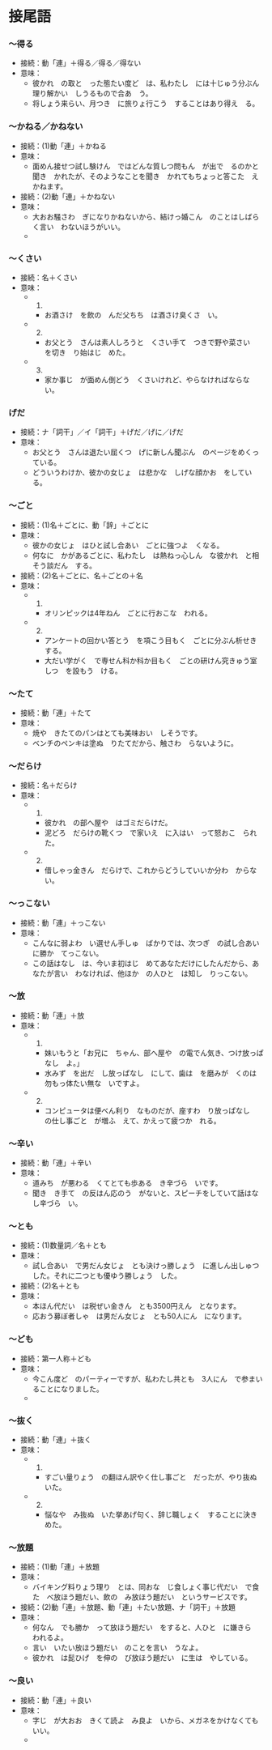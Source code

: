 # 接尾語

### 〜得る

- 接続：動「連」＋得る／得る／得ない
- 意味：
  - 彼かれ　の取と　った態たい度ど　は、私わたし　には十じゅう分ぶん理り解かい　しうるもので合あ　う。
  - 将しょう来らい、月つき　に旅りょ行こう　することはあり得え　る。

### 〜かねる／かねない

- 接続：(1)動「連」＋かねる
- 意味：
  - 面めん接せつ試し験けん　ではどんな質しつ問もん　が出で　るのかと聞き　かれたが、そのようなことを聞き　かれてもちょっと答こた　えかねます。
- 接続：(2)動「連」＋かねない
- 意味：
  - 大おお騒さわ　ぎになりかねないから、結けっ婚こん　のことはしばらく言い　わないほうがいい。
  - 

### 〜くさい

- 接続：名＋くさい
- 意味：
  - 1.
    - お酒さけ　を飲の　んだ父ちち　は酒さけ臭くさ　い。
  - 2.
    - お父とう　さんは素人しろうと　くさい手て　つきで野や菜さい　を切き　り始はじ　めた。
  - 3.
    - 家か事じ　が面めん倒どう　くさいけれど、やらなければならない。

### げだ

- 接続：ナ「詞干」／イ「詞干」＋げだ／げに／げだ
- 意味：
  - お父とう　さんは退たい屈くつ　げに新しん聞ぶん　のページをめくっている。
  - どういうわけか、彼かの女じょ　は悲かな　しげな顔かお　をしている。

### 〜ごと

- 接続：(1)名＋ごとに、動「辞」＋ごとに
- 意味：
  - 彼かの女じょ　はひと試し合あい　ごとに強つよ　くなる。
  - 何なに　かがあるごとに、私わたし　は熱ねっ心しん　な彼かれ　と相そう談だん　する。
- 接続：(2)名＋ごとに、名＋ごとの＋名
- 意味：
  - 1.
    - オリンピックは4年ねん　ごとに行おこな　われる。
  - 2.
    - アンケートの回かい答とう　を項こう目もく　ごとに分ぶん析せき　する。
    - 大だい学がく　で専せん科か科か目もく　ごとの研けん究きゅう室しつ　を設もう　ける。

### 〜たて

- 接続：動「連」＋たて
- 意味：
  - 焼や　きたてのパンはとても美味おい　しそうです。
  - ベンチのペンキは塗ぬ　りたてだから、触さわ　らないように。

### 〜だらけ

- 接続：名＋だらけ
- 意味：
  - 1.
    - 彼かれ　の部へ屋や　はゴミだらけだ。
    - 泥どろ　だらけの靴くつ　で家いえ　に入はい　って怒おこ　られた。
  - 2.
    - 借しゃっ金きん　だらけで、これからどうしていいか分わ　からない。

### 〜っこない

- 接続：動「連」＋っこない
- 意味：
  - こんなに弱よわ　い選せん手しゅ　ばかりでは、次つぎ　の試し合あい　に勝か　てっこない。
  - この話はなし　は、今いま初はじ　めてあなただけにしたんだから、あなたが言い　わなければ、他ほか　の人ひと　は知し　りっこない。

### 〜放

- 接続：動「連」＋放
- 意味：
  - 1.
    - 妹いもうと「お兄に　ちゃん、部へ屋や　の電でん気き、つけ放っぱなし　よ。」
    - 水みず　を出だ　し放っぱなし　にして、歯は　を磨みが　くのは勿もっ体たい無な　いですよ。
  - 2.
    - コンピュータは便べん利り　なものだが、座すわ　り放っぱなし　の仕し事ごと　が増ふ　えて、かえって疲つか　れる。

### 〜辛い

- 接続：動「連」＋辛い
- 意味：
  - 道みち　が悪わる　くてとても歩ある　き辛づら　いです。
  - 聞き　き手て　の反はん応のう　がないと、スピーチをしていて話はな　し辛づら　い。

### 〜とも

- 接続：(1)数量詞／名＋とも
- 意味：
  - 試し合あい　で男だん女じょ　とも決けっ勝しょう　に進しん出しゅつ　した。それに二つとも優ゆう勝しょう　した。
- 接続：(2)名＋とも
- 意味：
  - 本ほん代だい　は税ぜい金きん　とも3500円えん　となります。
  - 応おう募ぼ者しゃ　は男だん女じょ　とも50人にん　になります。

### 〜ども

- 接続：第一人称＋ども
- 意味：
  - 今こん度ど　のパーティーですが、私わたし共とも　3人にん　で参まい　ることになりました。
  - 

### 〜抜く

- 接続：動「連」＋抜く
- 意味：
  - 1.
    - すごい量りょう　の翻ほん訳やく仕し事ごと　だったが、やり抜ぬ　いた。
  - 2.
    - 悩なや　み抜ぬ　いた挙あげ句く、辞じ職しょく　することに決き　めた。

### 〜放題

- 接続：(1)動「連」＋放題
- 意味：
  - バイキング料りょう理り　とは、同おな　じ食しょく事じ代だい　で食た　べ放ほう題だい、飲の　み放ほう題だい　というサービスです。
- 接続：(2)動「連」＋放題、動「連」＋たい放題、ナ「詞干」＋放題
- 意味：
  - 何なん　でも勝か　って放ほう題だい　をすると、人ひと　に嫌きら　われるよ。
  - 言い　いたい放ほう題だい　のことを言い　うなよ。
  - 彼かれ　は髭ひげ　を伸の　び放ほう題だい　に生は　やしている。

### 〜良い

- 接続：動「連」＋良い
- 意味：
  - 字じ　が大おお　きくて読よ　み良よ　いから、メガネをかけなくてもいい。
  - 
